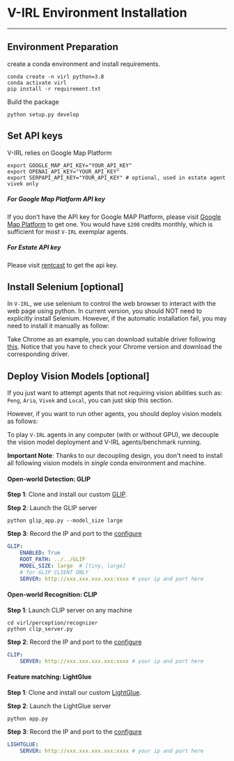 # V-IRL Environment Installation 
---

## Environment Preparation 
create a conda environment and install requirements.
```shell
conda create -n virl python=3.8
conda activate virl
pip install -r requirement.txt
```

Build the package
```shell
python setup.py develop
```

## Set API keys
V-IRL relies on Google Map Platform
```shell
export GOOGLE_MAP_API_KEY="YOUR_API_KEY"
export OPENAI_API_KEY="YOUR_API_KEY"
export SERPAPI_API_KEY="YOUR_API_KEY" # optional, used in estate agent vivek only
```

##### For Google Map Platform API key
If you don't have the API key for Google MAP Platform, please visit [Google Map Platform](https://mapsplatform.google.com/) to get one. You would have `$200` credits monthly, which is sufficient for most `V-IRL` exemplar agents.

##### For Estate API key
Please visit [rentcast](https://app.rentcast.io/app) to get the api key. 

## Install Selenium [optional]
In `V-IRL`, we use selenium to control the web browser to interact with the web page using python.
In current version, you should NOT need to explicitly install Selenium. However, if the automatic installation fail, you may need to install it manually as follow:

Take Chrome as an example, you can download suitable driver following [this](https://chromedriver.chromium.org/getting-started). Notice that you have to check your Chrome version and download the corresponding driver.



## Deploy Vision Models [optional]
If you just want to attempt agents that not requiring vision abilities such as: `Peng`, `Aria`, `Vivek` and `Local`, you can just skip this section.

However, if you want to run other agents, you should deploy vision models as follows:

To play `V-IRL` agents in any computer (with or without GPU), we decouple the vision model deployment and V-IRL agents/benchmark running.

**Important Note**: Thanks to our decoupling design, you don't need to install all following vision models in *single* conda environment and machine. 


#### Open-world Detection: GLIP
**Step 1**: Clone and install our custom [GLIP](https://github.com/VIRL-Platform/GLIP). 

**Step 2**: Launch the GLIP server
```shell
python glip_app.py --model_size large
```

**Step 3**: Record the IP and port to the [configure](../tools/cfgs/base_configs/default.yaml) 

```yaml
GLIP:
    ENABLED: True
    ROOT_PATH: ../../GLIP
    MODEL_SIZE: large  # [tiny, large]
    # for GLIP CLIENT ONLY
    SERVER: http://xxx.xxx.xxx.xxx:xxxx # your ip and port here
```


#### Open-world Recognition: CLIP

**Step 1**: Launch CLIP server on any machine
```shell
cd virl/perception/recognizer
python clip_server.py
```

**Step 2**: Record the IP and port to the [configure](../tools/cfgs/base_configs/default.yaml) 
```yaml
CLIP:
    SERVER: http://xxx.xxx.xxx.xxx:xxxx # your ip and port here
```

#### Feature matching: LightGlue
**Step 1**: Clone and install our custom [LightGlue](https://github.com/VIRL-Platform/LightGlue). 

**Step 2**: Launch the LightGlue server
```shell
python app.py
```

**Step 3**: Record the IP and port to the [configure](../tools/cfgs/base_configs/default.yaml) 
```yaml
LIGHTGLUE:
    SERVER: http://xxx.xxx.xxx.xxx:xxxx # your ip and port here
```

